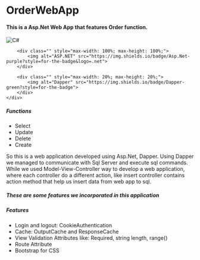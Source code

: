 # OrderWebApp
 <h4>This is a Asp.Net Web App that features Order function.</h4>

 <div id="banner" style="overflow: hidden; display: inline-block;">
        <div class="" style="max-width: 20%; max-height: 20%;">
            <img alt="C#" src="https://img.shields.io/badge/C%23-blue?style=for-the-badge&logo=C%23">
        </div>

        <div class="" style="max-width: 100%; max-height: 100%;">
            <img alt="ASP.NET" src="https://img.shields.io/badge/Asp.Net-purple?style=for-the-badge&logo=.net">
        </div>

        <div class="" style="max-width: 20%; max-height: 20%;">
            <img alt="Dapper" src="https://img.shields.io/badge/Dapper-green?style=for-the-badge">
        </div>
    </div>

 <h5>Functions</h5>
 <ul>
  <li>Select</li>
  <li>Update</li>
  <li>Delete</li>
  <li>Create</li>
 </ul>

 <p>So this is a web application developed using Asp.Net, Dapper. Using Dapper we managed to communicate with Sql Server and execute sql commands. While we used Model-View-Controller way to develop a web application, where each controller do a different action, like insert controller contains action method that help us insert data from web app to sql.</p>


<h5>These are some features we incorporated in this application</h5>
<h5>Features</h5>
 <ul>
  <li>Login and logout: CookieAuthentication</li>
  <li>Cache: OutputCache and ResponseCache</li>
  <li>View Validation Attributes like: Required, string length, range()</li>
  <li>Route Attribute</li>
  <li>Bootstrap for CSS</li>
 </ul>
